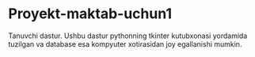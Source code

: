 # Proyekt-maktab-uchun1
Tanuvchi dastur. Ushbu dastur pythonning tkinter kutubxonasi yordamida tuzilgan va  database esa kompyuter xotirasidan joy egallanishi mumkin.
